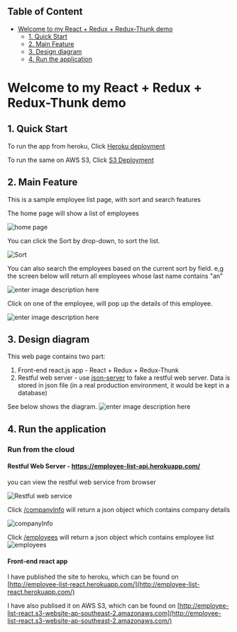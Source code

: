 ## Table of Content

- [Welcome to my React + Redux + Redux-Thunk demo](#welcome-to-my-react---redux---redux-thunk-demo)
  * [1. Quick Start](#quick-start)
  * [2. Main Feature](#main-feature)
  * [3. Design diagram](#design-diagram)
  * [4. Run the application](#run-the-application)


# Welcome to my React + Redux + Redux-Thunk demo
<a name="quick-start"></a>
## 1. Quick Start

To run the app from heroku,  Click  [Heroku deployment](http://employee-list-react.herokuapp.com/)

To run the same on  AWS S3, Click [S3 Deployment](http://employee-list-react.s3-website-ap-southeast-2.amazonaws.com/)

<a name="main-feature"></a>
## 2. Main Feature

This is a sample employee list page, with sort and search features

The home page will show a list of employees

![home page](screenshots/home.PNG)

You can click the Sort by drop-down, to sort the list.

![Sort](screenshots/sort.PNG)

You can also search the employees based on the current sort by field. e,g the screen below will return all employees whose last name contains "an"

![enter image description here](screenshots/search.PNG)

Click on one of the employee, will pop up the details of this employee.

![enter image description here](screenshots/popupdetails.PNG)

<a name="design-diagram"></a>
## 3. Design diagram

This web page contains two part:

 1. Front-end react.js app - React + Redux + Redux-Thunk
 2.  Restful web server - use [json-server](https://github.com/typicode/json-server) to fake a restful web server. Data is stored in json file (in a real production environment, it would be kept in a database)

See below shows the diagram.
![enter image description here](screenshots/Diagram.png)
<a name="run-the-application"></a>
## 4. Run the application

### Run from the cloud


#### Restful Web Server - https://employee-list-api.herokuapp.com/

you can view the restful web service from browser

![Restful web service](screenshots/webapihome.PNG)

Click [/companyInfo](https://employee-list-api.herokuapp.com/companyInfo) will return a json object which contains company details

![companyInfo](screenshots/webapicompanyinfo.PNG)

Click [/employees](https://employee-list-api.herokuapp.com/employees) will return a json object which contains employee list
![employees](screenshots/webapiemployees.PNG)


#### Front-end react app 

I have published the site to heroku, which can be found on  [http://employee-list-react.herokuapp.com/](http://employee-list-react.herokuapp.com/)

I have also publised it on AWS S3, which can be found on  [http://employee-list-react.s3-website-ap-southeast-2.amazonaws.com](http://employee-list-react.s3-website-ap-southeast-2.amazonaws.com/)

